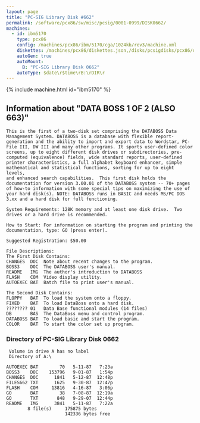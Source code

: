 ```yaml
---
layout: page
title: "PC-SIG Library Disk #662"
permalink: /software/pcx86/sw/misc/pcsig/0001-0999/DISK0662/
machines:
  - id: ibm5170
    type: pcx86
    config: /machines/pcx86/ibm/5170/cga/1024kb/rev3/machine.xml
    diskettes: /machines/pcx86/diskettes.json,/disks/pcsigdisks/pcx86/diskettes.json
    autoGen: true
    autoMount:
      B: "PC-SIG Library Disk 0662"
    autoType: $date\r$time\rB:\rDIR\r
---
```


{% include machine.html id="ibm5170" %}

## Information about "DATA BOSS 1 OF 2 (ALSO 663)"

    This is the first of a two-disk set comprising the DATABOSS Data
    Management System. DATABOSS is a database with flexible report-
    generation and the ability to import and export data to Wordstar, PC-
    File III, DW III and many other programs. It sports user-defined color
    screens, up to eight different disk drives or subdirectories, pre-
    computed (equivalence) fields, wide standard reports, user-defined
    printer characteristics, a full alphabet keyboard enhancer, simple
    mathematical and statistical functions, sorting for up to eight levels,
    and enhanced search capabilities.  This first disk holds the
    documentation for version 3.00.01 of the DATABOSS system -- 70+ pages
    of how-to information with some special tips on maximizing the use of
    your hard disk(s). NOTE: DATABOSS runs in BASIC and needs MS/PC DOS
    3.xx and a hard disk for full functioning.
    
    System Requirements: 128K memory and at least one disk drive.  Two
    drives or a hard drive is recommended.
    
    How to Start: For information on starting the program and printing the
    documentation, type: GO (press enter).
    
    Suggested Registration: $50.00
    
    File Descriptions:
    The First Disk Contains:
    CHANGES  DOC  Note about recent changes to the program.
    BOSS3    DOC  The DATABOSS user's manual.
    README   IMG  The author's introduction to DATABOSS
    FLASH    COM  Video display utility.
    AUTOEXEC BAT  Batch file to print user's manual.
    
    The Second Disk Contains:
    FLOPPY   BAT  To load the system onto a floppy.
    FIXED    BAT  To load DataBoss onto a hard disk.
    ???????? 01   Data Base functional modules (14 files)
    DB       BAS  The DataBoss menu and control program.
    DATABOSS BAT  To load basic and start the program.
    COLOR    BAT  To start the color set up program.

### Directory of PC-SIG Library Disk 0662

     Volume in drive A has no label
     Directory of A:\

    AUTOEXEC BAT        70   5-11-87   7:23a
    BOSS3    DOC    153796   9-01-87   1:54p
    CHANGES  DOC      1841   5-12-87  12:48p
    FILES662 TXT      1625   9-30-87  12:47p
    FLASH    COM     13816   4-16-87   3:06p
    GO       BAT        38   7-08-87  12:19a
    GO       TXT       848   9-29-07  12:44p
    README   IMG      3841   5-11-87   7:22a
            8 file(s)     175875 bytes
                          142336 bytes free
